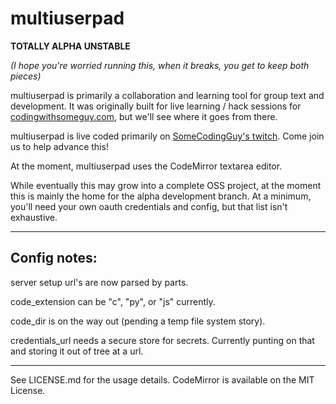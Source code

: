 # multiuserpad

**TOTALLY ALPHA UNSTABLE**

_(I hope you're worried running this, when it breaks, you get to keep both pieces)_

multiuserpad is primarily a collaboration and learning tool for group text
and development.  It was originally built for live learning / hack sessions
for [codingwithsomeguy.com](https://codingwithsomeguy.com), but we'll see where it
goes from there.

multiuserpad is live coded primarily on [SomeCodingGuy's twitch](https://twitch.tv/SomeCodingGuy).  Come join us to help advance this!

At the moment, multiuserpad uses the CodeMirror textarea editor.

While eventually this may grow into a complete OSS project, at the moment this is mainly the home for the alpha development branch. At a minimum, you'll need your own oauth credentials and config, but that list isn't exhaustive.

---

## Config notes:
server setup url's are now parsed by parts.

code_extension can be "c", "py", or "js" currently.

code_dir is on the way out (pending a temp file system story).

credentials_url needs a secure store for secrets.  Currently punting on that and storing it out of tree at a url.

---

See LICENSE.md for the usage details.  CodeMirror is available on the MIT License.
